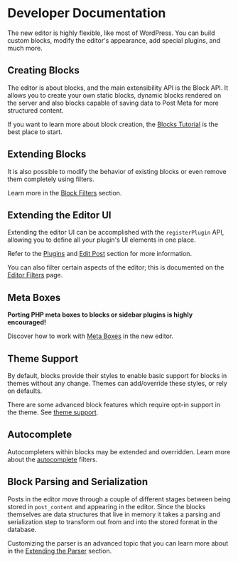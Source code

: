 # Developer Documentation

The new editor is highly flexible, like most of WordPress. You can build custom blocks, modify the editor's appearance, add special plugins, and much more.

## Creating Blocks

The editor is about blocks, and the main extensibility API is the Block API. It allows you to create your own static blocks, dynamic blocks rendered on the server and also blocks capable of saving data to Post Meta for more structured content.

If you want to learn more about block creation, the [Blocks Tutorial](../../../docs/designers-developers/developers/tutorials/block-tutorial/readme.md) is the best place to start.

## Extending Blocks

It is also possible to modify the behavior of existing blocks or even remove them completely using filters.

Learn more in the [Block Filters](../../../docs/designers-developers/developers/reference/hooks/block-filters.md) section.

## Extending the Editor UI

Extending the editor UI can be accomplished with the `registerPlugin` API, allowing you to define all your plugin's UI elements in one place.

Refer to the [Plugins](https://github.com/WordPress/gutenberg/blob/master/packages/plugins/README.md) and [Edit Post](https://github.com/WordPress/gutenberg/blob/master/packages/edit-post/README.md) section for more information.

You can also filter certain aspects of the editor; this is documented on the [Editor Filters](../../../docs/designers-developers/developers/reference/hooks/editor-filters.md) page.

## Meta Boxes

**Porting PHP meta boxes to blocks or sidebar plugins is highly encouraged!**

Discover how to work with [Meta Boxes](/docs/designers-developers/developers/tutorials/metabox/) in the new editor.

## Theme Support

By default, blocks provide their styles to enable basic support for blocks in themes without any change. Themes can add/override these styles, or rely on defaults.

There are some advanced block features which require opt-in support in the theme. See [theme support](../../../docs/designers-developers/developers/themes/theme-support.md).

## Autocomplete

Autocompleters within blocks may be extended and overridden. Learn more about the [autocomplete](../../../docs/designers-developers/developers/filters/autocomplete-filters.md) filters.

## Block Parsing and Serialization

Posts in the editor move through a couple of different stages between being stored in `post_content` and appearing in the editor. Since the blocks themselves are data structures that live in memory it takes a parsing and serialization step to transform out from and into the stored format in the database.

Customizing the parser is an advanced topic that you can learn more about in the [Extending the Parser](../../../docs/designers-developers/developers/filters/parser-filters.md) section.
